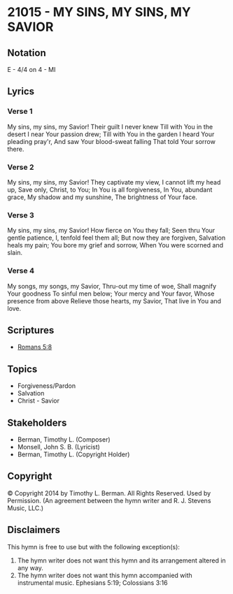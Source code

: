 # 21015 - MY SINS, MY SINS, MY SAVIOR

## Notation

E - 4/4 on 4 - MI

## Lyrics

### Verse 1

My sins, my sins, my Savior! Their guilt I never knew Till with You in the desert I near Your passion drew; Till with You in the garden I heard Your pleading pray'r, And saw Your blood-sweat falling That told Your sorrow there.

### Verse 2

My sins, my sins, my Savior! They captivate my view, I cannot lift my head up, Save only, Christ, to You; In You is all forgiveness, In You, abundant grace, My shadow and my sunshine, The brightness of Your face.

### Verse 3

My sins, my sins, my Savior! How fierce on You they fall; Seen thru Your gentle patience, I, tenfold feel them all; But now they are forgiven, Salvation heals my pain; You bore my grief and sorrow, When You were scorned and slain.

### Verse 4

My songs, my songs, my Savior, Thru-out my time of woe, Shall magnify Your goodness To sinful men below; Your mercy and Your favor, Whose presence from above Relieve those hearts, my Savior, That live in You and love.


## Scriptures

- [Romans 5:8](https://www.biblegateway.com/passage/?search=Romans%205%3A8)

## Topics

- Forgiveness/Pardon
- Salvation
- Christ - Savior

## Stakeholders

- Berman, Timothy L. (Composer)
- Monsell, John S. B. (Lyricist)
- Berman, Timothy L. (Copyright Holder)

## Copyright

© Copyright 2014 by Timothy L. Berman. All Rights Reserved. Used by Permission.
(An agreement between the hymn writer and R. J. Stevens Music, LLC.)

## Disclaimers

This hymn is free to use but with the following exception(s):
1. The hymn writer does not want this hymn and its arrangement altered in any way.
2. The hymn writer does not want this hymn accompanied with instrumental music.
Ephesians 5:19; Colossians 3:16

